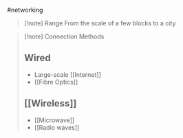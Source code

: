 #networking 
>[!note] Range
>From the scale of a few blocks to a city

>[!note] Connection Methods
>## Wired
>- Large-scale [[Internet]]
>- [[Fibre Optics]]
>## [[Wireless]]
>- [[Microwave]]
>- [[Radio waves]]

